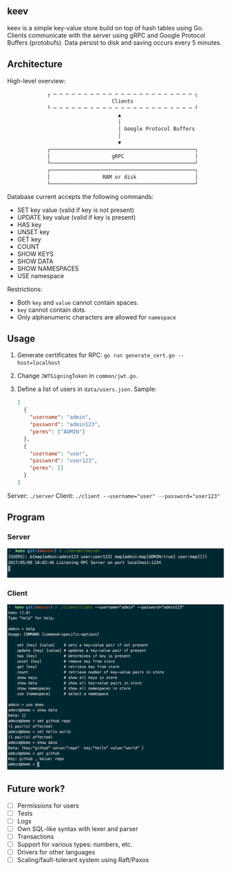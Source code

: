 ## keev

keev is a simple key-value store build on top of hash tables using Go. Clients communicate with the server using gRPC and Google Protocol Buffers (protobufs). Data persist to disk and saving occurs every 5 minutes.

## Architecture

High-level overview:

                 ┌ ─ ─ ─ ─ ─ ─ ─ ─ ─ ─ ─ ─ ─ ─ ─ ─ ─ ─ ─ ─ ─ ─ ─ ┐
                                      Clients
                 └ ─ ─ ─ ─ ─ ─ ─ ─ ─ ─ ─ ─ ─ ─ ─ ─ ─ ─ ─ ─ ─ ─ ─ ┘
                                        ▲
                                        │
                                        │ Google Protocol Buffers
                                        │
                                        ▼
                 ┌───────────────────────────────────────────────┐
                 │                    gRPC                       │
                 └───────────────────────────────────────────────┘
                 ┌───────────────────────────────────────────────┐
                 │                 RAM or disk                   │
                 └───────────────────────────────────────────────┘

Database current accepts the following commands:
- SET key value (valid if key is not present)
- UPDATE key value (valid if key is present)
- HAS key
- UNSET key
- GET key
- COUNT
- SHOW KEYS
- SHOW DATA
- SHOW NAMESPACES
- USE namespace

Restrictions:
* Both `key` and `value` cannot contain spaces.
* `key` cannot contain dots.
* Only alphanumeric characters are allowed for `namespace`

## Usage

1. Generate certificates for RPC: `go run generate_cert.go --host=localhost`

2. Change `JWTSigningToken` in `common/jwt.go`.

3. Define a list of users in `data/users.json`.
    Sample:
    ```json
    [
      {
        "username": "admin",
        "password": "admin123",
        "perms": ["ADMIN"]
      },
      {
        "username": "user",
        "password": "user123",
        "perms": []
      }
    ]
    ```

Server: `./server`
Client: `./client --username="user" --password="user123"`

## Program

### Server
![server.png](server.png)

### Client
![client.png](client.png)

## Future work?
- [ ] Permissions for users
- [ ] Tests
- [ ] Logs
- [ ] Own SQL-like syntax with lexer and parser
- [ ] Transactions
- [ ] Support for various types: numbers, etc.
- [ ] Drivers for other languages
- [ ] Scaling/fault-tolerant system using Raft/Paxos
